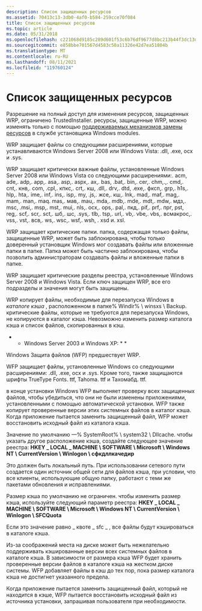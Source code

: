 ```yaml
---
description: Список защищенных ресурсов
ms.assetid: 70413c13-3db0-4af0-b584-259cce70f084
title: Список защищенных ресурсов
ms.topic: article
ms.date: 05/31/2018
ms.openlocfilehash: c221068d9185c289d601f53c6b76df9677d8bc213b44f3dc13dbf5b66a0df446
ms.sourcegitcommit: e858bbe701567d4583c50a11326e42d7ea51804b
ms.translationtype: MT
ms.contentlocale: ru-RU
ms.lasthandoff: 08/11/2021
ms.locfileid: "119760124"
---
```

# <a name="protected-resource-list"></a>Список защищенных ресурсов

Разрешение на полный доступ для изменения ресурсов, защищенных WRP, ограничено TrustedInstaller. ресурсы, защищенные WRP, можно изменять только с помощью [поддерживаемых механизмов замены ресурсов](supported-file-replacement-mechanisms.md) в службе установщика Windows modules.

WRP защищает файлы со следующими расширениями, которые устанавливаются Windows Server 2008 или Windows Vista: .dll, .exe, ocx и .sys.

WRP защищает критически важные файлы, установленные Windows Server 2008 или Windows Vista со следующими расширениями:. acm, ade,. adp,. app,. asa,. asp,. aspx,. ax,. bas, .bat,. bin,. cer,. chm,.,. cmd,. cnt,. кнв,. com, .cpl,. кпкс,. crt,. кш, .dll,. drv,. dtd, .exe,. фксп,. grp,. h1s,. hlp,. hta,. ime,. inf,. ins,. isp,. my, .js,. жсе,. кш,. lnk,. mad,. maf,. mag,. mam,. man,. maq. mas,. мав,. mau,. mda,. mdb,. mde,. mdt,. mdw,. мдз,. msc, .msi,. msp,. mst,. mui,. nls,. ocx,. ops,. pal,. пкд,. pif,. prf,. прг, pst, reg,. scf,. scr,. sct,. шб,. шс, .sys,. tlb,. tsp,. url,. vb,. vbe,. vbs,. всмакрос,. vss,. vst,. всв,. ws,. wsc,. wsf,. wsh,  . xsd и. xsl.

WRP защищает критические папки. папка, содержащая только файлы, защищенные WRP, может быть заблокирована, чтобы только доверенный установщик Windows мог создавать файлы или вложенные папки в папке. Папка может быть частично заблокирована, чтобы позволить администраторам создавать файлы и вложенные папки в папке.

WRP защищает критические разделы реестра, установленные Windows Server 2008 и Windows Vista. Если ключ защищен WRP, все его подразделы и значения могут быть защищены.

WRP копирует файлы, необходимые для перезапуска Windows в *каталоге кэша* , расположенном в папке% Windir% \\ winsxs \\ Backup. критические файлы, которые не требуются для перезапуска Windows, не копируются в каталог кэша. Невозможно изменить размер каталога кэша и список файлов, скопированных в кэш.

* * Windows Server 2003 и Windows XP: * *

Windows Защита файлов (WFP) предшествует WRP.

WFP защищает файлы, установленные Windows со следующими расширениями: .dll, .exe, ocx и .sys. Кроме того, также защищаются шрифты TrueType Fonts. ttf, Tahoma. ttf и Тахомабд. ttf.

в конце установки Windows WFP выполняет проверку всех защищенных файлов, чтобы убедиться, что они не были изменены приложениями, установленными с помощью автоматической установки. WFP также копирует проверенные версии этих системных файлов в каталог кэша. Когда приложение пытается заменить защищенный файл, WFP может восстановить исходный файл из каталога кэша.

Значение по умолчанию —% SystemRoot% \\ system32 \\ Dllcache. чтобы указать другое расположение кэша, создайте следующее значение реестра: **HKEY \_ LOCAL \_ MACHINE \\ SOFTWARE \\ Microsoft \\ Windows NT \\ CurrentVersion \\ Winlogon \\ сфкдллкачедир**

Это должен быть локальный путь. При использовании сетевого пути создается один источник общей сети для файлов кэша, при условии, что все клиенты, использующие общую папку, работают с теми же пакетами обновления и исправлениями.

Размер кэша по умолчанию не ограничен. чтобы изменить размер кэша, используйте следующий параметр реестра: **HKEY \_ LOCAL \_ MACHINE \\ SOFTWARE \\ Microsoft \\ Windows NT \\ CurrentVersion \\ Winlogon \\ SFCQuota**

Если это значение равно \_ квоте \_ sfc \_ , все файлы будут кэшироваться в каталоге кэша.

Из-за соображений места на диске может быть нежелательно поддерживать кэшированные версии всех системных файлов в каталоге кэша. В зависимости от размера кэша WFP будет хранить проверенные версии файлов в каталоге кэша на жестком диске системы. WFP добавляет файлы в кэш до тех пор, пока размер каталога кэша не достигнет указанного предела.

Когда приложение пытается заменить защищенный файл, который не находится в кэше, WFP пытается восстановить исходный файл из источника установки, запрашивая пользователя при необходимости.

 

 




